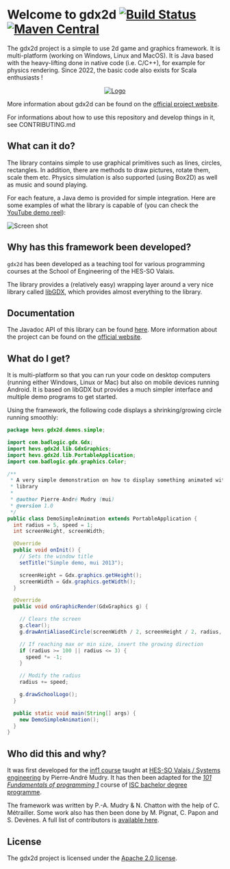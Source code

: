 # Welcome to gdx2d [![Build Status](https://travis-ci.org/ISC-HEI/gdx2d.svg?branch=master)](https://travis-ci.org/ISC-HEI/gdx2d) [![Maven Central](https://maven-badges.herokuapp.com/maven-central/ch.hevs.gdx2d/gdx2d-core/badge.svg)](http://search.maven.org/#search%7Cga%7C1%7Cch.hevs.gdx2d)

The gdx2d project is a simple to use 2d game and graphics framework. It is multi-platform (working on Windows, Linux and MacOS). It is Java based with the heavy-lifting done in native code (i.e. C/C++), for example for physics rendering. Since 2022, the basic code also exists for Scala enthusiasts !

<p align="center">
  <a href="https://www.youtube.com/watch?v=eoVrifa1Xd0" target="_blank"><img src="https://rawgit.com/ISC-HEI/gdx2d-videofile/master/logo/logo_640.png?raw=true" alt="Logo"/></a>
</p>

More information about gdx2d can be found on the [official project website](https://isc-hei.github.io/gdx2d/).

For informations about how to use this repository and develop things in it, see CONTRIBUTING.md

## What can it do?
The library contains simple to use graphical primitives such as lines, circles, rectangles. In addition, there are methods to draw pictures, rotate them, scale them etc. Physics simulation is also supported (using Box2D) as well as music and sound playing.

For each feature, a Java demo is provided for simple integration. Here are some examples of what the library is capable of (you can check the [YouTube demo reel](https://www.youtube.com/watch?v=eoVrifa1Xd0)):

![Screen shot](https://raw.github.com/wiki/pmudry/gdx2d/multi_screenshot.png)

## Why has this framework been developed?
`gdx2d` has been developed as a teaching tool for various programming courses at the School of Engineering of the HES-SO Valais. 

The library provides a (relatively easy) wrapping layer around a very nice library called [libGDX](https://libgdx.badlogicgames.com/), which provides almost everything to the library.

## Documentation
The Javadoc API of this library can be found [here](https://ISC-HEI.github.io/gdx2d/javadoc/). More information about the project can be found on the [official website](https://ISC-HEI.github.io/gdx2d/).

## What do I get?
It is multi-platform so that you can run your code on desktop computers (running either Windows, Linux or Mac) but also on mobile devices running Android. It is based on libGDX but provides a much simpler interface and multiple demo programs to get started.

Using the framework, the following code displays a shrinking/growing circle running smoothly:

```java
package hevs.gdx2d.demos.simple;

import com.badlogic.gdx.Gdx;
import hevs.gdx2d.lib.GdxGraphics;
import hevs.gdx2d.lib.PortableApplication;
import com.badlogic.gdx.graphics.Color;

/**
 * A very simple demonstration on how to display something animated with the
 * library
 *
 * @author Pierre-André Mudry (mui)
 * @version 1.0
 */
public class DemoSimpleAnimation extends PortableApplication {
  int radius = 5, speed = 1;
  int screenHeight, screenWidth;

  @Override
  public void onInit() {
    // Sets the window title
    setTitle("Simple demo, mui 2013");

    screenHeight = Gdx.graphics.getHeight();
    screenWidth = Gdx.graphics.getWidth();
  }

  @Override
  public void onGraphicRender(GdxGraphics g) {

    // Clears the screen
    g.clear();
    g.drawAntiAliasedCircle(screenWidth / 2, screenHeight / 2, radius, Color.BLUE);

    // If reaching max or min size, invert the growing direction
    if (radius >= 100 || radius <= 3) {
      speed *= -1;
    }

    // Modify the radius
    radius += speed;

    g.drawSchoolLogo();
  }

  public static void main(String[] args) {
    new DemoSimpleAnimation();
  }
}
```

## Who did this and why?
It was first developed for the [inf1 course](http://inf1.begincoding.net) taught at [HES-SO Valais / Systems engineering](http://hevs.ch/isi) by Pierre-André Mudry. It has then been adapted for the [_101 Fundamentals of programming 1_](https://isc.hevs.ch/learn/enrol/index.php?id=2) course of [ISC bachelor degree programme](https://www.hevs.ch/isc). 

The framework was written by P.-A. Mudry & N. Chatton with the help of C. Métrailler. Some work also has then been done by M. Pignat, C. Papon and S. Devènes. A full list of contributors is [available here](https://github.com/ISC-HEI/gdx2d/graphs/contributors).

## License
The gdx2d project is licensed under the [Apache 2.0 license](https://github.com/ISC-HEI/gdx2d/blob/master/LICENSE).
